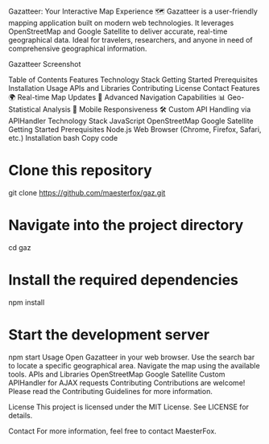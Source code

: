 Gazatteer: Your Interactive Map Experience 🗺️
Gazatteer is a user-friendly mapping application built on modern web technologies. It leverages OpenStreetMap and Google Satellite to deliver accurate, real-time geographical data. Ideal for travelers, researchers, and anyone in need of comprehensive geographical information.

Gazatteer Screenshot

Table of Contents
Features
Technology Stack
Getting Started
Prerequisites
Installation
Usage
APIs and Libraries
Contributing
License
Contact
Features
🌍 Real-time Map Updates
🧭 Advanced Navigation Capabilities
📊 Geo-Statistical Analysis
📱 Mobile Responsiveness
🛠️ Custom API Handling via APIHandler
Technology Stack
JavaScript
OpenStreetMap
Google Satellite
Getting Started
Prerequisites
Node.js
Web Browser (Chrome, Firefox, Safari, etc.)
Installation
bash
Copy code
# Clone this repository
git clone https://github.com/maesterfox/gaz.git

# Navigate into the project directory
cd gaz

# Install the required dependencies
npm install

# Start the development server
npm start
Usage
Open Gazatteer in your web browser.
Use the search bar to locate a specific geographical area.
Navigate the map using the available tools.
APIs and Libraries
OpenStreetMap
Google Satellite
Custom APIHandler for AJAX requests
Contributing
Contributions are welcome! Please read the Contributing Guidelines for more information.

License
This project is licensed under the MIT License. See LICENSE for details.

Contact
For more information, feel free to contact MaesterFox.